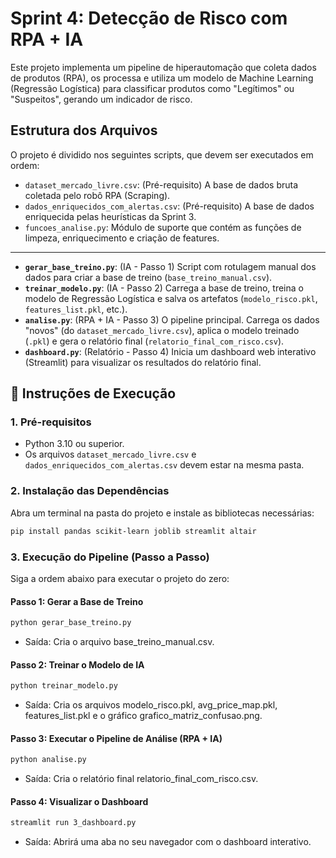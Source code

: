 # Sprint 4: Detecção de Risco com RPA + IA

Este projeto implementa um pipeline de hiperautomação que coleta dados de produtos (RPA), os processa e utiliza um modelo de Machine Learning (Regressão Logística) para classificar produtos como "Legítimos" ou "Suspeitos", gerando um indicador de risco.

## Estrutura dos Arquivos

O projeto é dividido nos seguintes scripts, que devem ser executados em ordem:

-   `dataset_mercado_livre.csv`: (Pré-requisito) A base de dados bruta coletada pelo robô RPA (Scraping).
-   `dados_enriquecidos_com_alertas.csv`: (Pré-requisito) A base de dados enriquecida pelas heurísticas da Sprint 3.
-   `funcoes_analise.py`: Módulo de suporte que contém as funções de limpeza, enriquecimento e criação de features.
-   ---
-   **`gerar_base_treino.py`**: (IA - Passo 1) Script com rotulagem manual dos dados para criar a base de treino (`base_treino_manual.csv`).
-   **`treinar_modelo.py`**: (IA - Passo 2) Carrega a base de treino, treina o modelo de Regressão Logística e salva os artefatos (`modelo_risco.pkl`, `features_list.pkl`, etc.).
-   **`analise.py`**: (RPA + IA - Passo 3) O pipeline principal. Carrega os dados "novos" (do `dataset_mercado_livre.csv`), aplica o modelo treinado (`.pkl`) e gera o relatório final (`relatorio_final_com_risco.csv`).
-   **`dashboard.py`**: (Relatório - Passo 4) Inicia um dashboard web interativo (Streamlit) para visualizar os resultados do relatório final.

## 🚀 Instruções de Execução

### 1. Pré-requisitos

-   Python 3.10 ou superior.
-   Os arquivos `dataset_mercado_livre.csv` e `dados_enriquecidos_com_alertas.csv` devem estar na mesma pasta.

### 2. Instalação das Dependências

Abra um terminal na pasta do projeto e instale as bibliotecas necessárias:

```bash
pip install pandas scikit-learn joblib streamlit altair
```

### 3. Execução do Pipeline (Passo a Passo)

Siga a ordem abaixo para executar o projeto do zero:

#### Passo 1: Gerar a Base de Treino

```bash
python gerar_base_treino.py
```
* Saída: Cria o arquivo base_treino_manual.csv.

#### Passo 2: Treinar o Modelo de IA

```bash
python treinar_modelo.py
```
* Saída: Cria os arquivos modelo_risco.pkl, avg_price_map.pkl, features_list.pkl e o gráfico grafico_matriz_confusao.png.

#### Passo 3: Executar o Pipeline de Análise (RPA + IA)

```bash
python analise.py
```
* Saída: Cria o relatório final relatorio_final_com_risco.csv.

#### Passo 4: Visualizar o Dashboard

```bash
streamlit run 3_dashboard.py
```
* Saída: Abrirá uma aba no seu navegador com o dashboard interativo.
